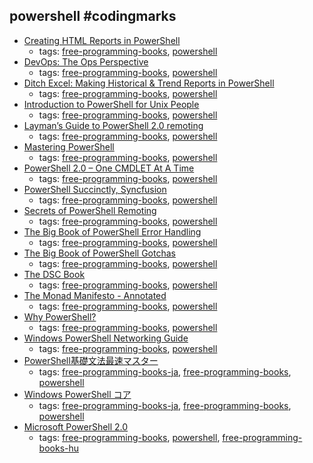 powershell #codingmarks 
---
* [Creating HTML Reports in PowerShell](https://www.gitbook.com/book/devopscollective/creating-html-reports-in-powershell/details)
    * tags: [free-programming-books](../tags/free-programming-books.md), [powershell](../tags/powershell.md)
* [DevOps: The Ops Perspective](https://www.gitbook.com/book/devopscollective/devops-the-ops-perspective/details)
    * tags: [free-programming-books](../tags/free-programming-books.md), [powershell](../tags/powershell.md)
* [Ditch Excel: Making Historical & Trend Reports in PowerShell](https://www.gitbook.com/book/devopscollective/ditch-excel-making-historical-trend-reports-in-po/details)
    * tags: [free-programming-books](../tags/free-programming-books.md), [powershell](../tags/powershell.md)
* [Introduction to PowerShell for Unix People](https://www.gitbook.com/book/devopscollective/a-unix-person-s-guide-to-powershell/details)
    * tags: [free-programming-books](../tags/free-programming-books.md), [powershell](../tags/powershell.md)
* [Layman’s Guide to PowerShell 2.0 remoting](http://www.ravichaganti.com//blog/wp-content/uploads/2010/12/A%20layman's%20guide%20to%20PowerShell%202.0%20remoting-v2.pdf)
    * tags: [free-programming-books](../tags/free-programming-books.md), [powershell](../tags/powershell.md)
* [Mastering PowerShell](http://powershell.com/cs/login.aspx?ReturnUrl=%2fcs%2fblogs%2febook%2fdefault.aspx)
    * tags: [free-programming-books](../tags/free-programming-books.md), [powershell](../tags/powershell.md)
* [PowerShell 2.0 – One CMDLET At A Time](http://www.jonathanmedd.net/wp-content/uploads/2010/09/PowerShell_2_One_Cmdlet_at_a_Time.pdf)
    * tags: [free-programming-books](../tags/free-programming-books.md), [powershell](../tags/powershell.md)
* [PowerShell Succinctly, Syncfusion](https://www.syncfusion.com/resources/techportal/ebooks/powershell)
    * tags: [free-programming-books](../tags/free-programming-books.md), [powershell](../tags/powershell.md)
* [Secrets of PowerShell Remoting](https://www.gitbook.com/book/devopscollective/secrets-of-powershell-remoting/details)
    * tags: [free-programming-books](../tags/free-programming-books.md), [powershell](../tags/powershell.md)
* [The Big Book of PowerShell Error Handling](https://www.gitbook.com/book/devopscollective/the-big-book-of-powershell-error-handling/details)
    * tags: [free-programming-books](../tags/free-programming-books.md), [powershell](../tags/powershell.md)
* [The Big Book of PowerShell Gotchas](https://www.gitbook.com/book/devopscollective/the-big-book-of-powershell-gotchas/details)
    * tags: [free-programming-books](../tags/free-programming-books.md), [powershell](../tags/powershell.md)
* [The DSC Book](https://www.penflip.com/powershellorg/the-dsc-book)
    * tags: [free-programming-books](../tags/free-programming-books.md), [powershell](../tags/powershell.md)
* [The Monad Manifesto - Annotated](https://www.gitbook.com/book/devopscollective/the-monad-manifesto-annotated/details)
    * tags: [free-programming-books](../tags/free-programming-books.md), [powershell](../tags/powershell.md)
* [Why PowerShell?](https://www.gitbook.com/book/devopscollective/why-powershell-/details)
    * tags: [free-programming-books](../tags/free-programming-books.md), [powershell](../tags/powershell.md)
* [Windows PowerShell Networking Guide](https://www.gitbook.com/book/devopscollective/windows-powershell-networking-guide/details)
    * tags: [free-programming-books](../tags/free-programming-books.md), [powershell](../tags/powershell.md)
* [PowerShell基礎文法最速マスター](http://winscript.jp/powershell/202)
    * tags: [free-programming-books-ja](../tags/free-programming-books-ja.md), [free-programming-books](../tags/free-programming-books.md), [powershell](../tags/powershell.md)
* [Windows PowerShell コア](https://technet.microsoft.com/ja-jp/library/bb978525.aspx)
    * tags: [free-programming-books-ja](../tags/free-programming-books-ja.md), [free-programming-books](../tags/free-programming-books.md), [powershell](../tags/powershell.md)
* [Microsoft PowerShell 2.0](http://mek.oszk.hu/10400/10402/index.phtml)
    * tags: [free-programming-books](../tags/free-programming-books.md), [powershell](../tags/powershell.md), [free-programming-books-hu](../tags/free-programming-books-hu.md)
